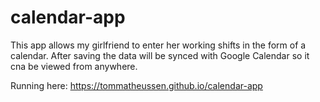 # calendar-app
This app allows my girlfriend to enter her working shifts in the form of a calendar.
After saving the data will be synced with Google Calendar so it cna be viewed from anywhere.

Running here: https://tommatheussen.github.io/calendar-app
